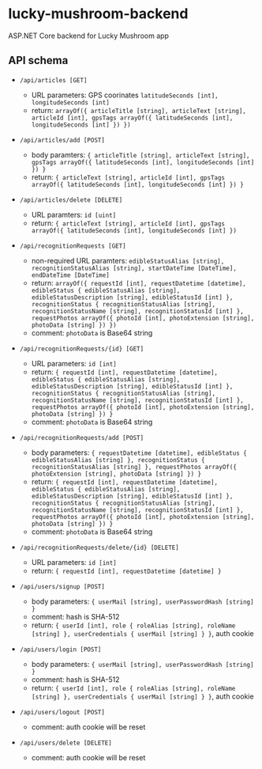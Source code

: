 # lucky-mushroom-backend
ASP.NET Core backend for Lucky Mushroom app

## API schema

- ```/api/articles [GET]```
    - URL parameters: GPS coorinates ```latitudeSeconds [int], longitudeSeconds [int]```
    - return: ```arrayOf({ articleTitle [string], articleText [string], articleId [int], gpsTags arrayOf({ latitudeSeconds [int], longitudeSeconds [int] }) })```
- ```/api/articles/add [POST]```
    - body paramters: ```{ articleTitle [string], articleText [string], gpsTags arrayOf({ latitudeSeconds [int], longitudeSeconds [int] }) }```
    - return: ```{ articleText [string], articleId [int], gpsTags arrayOf({ latitudeSeconds [int], longitudeSeconds [int] }) }```
- ```/api/articles/delete [DELETE]```
    - URL paramters: ```id [uint]```
    - return: ```{ articleText [string], articleId [int], gpsTags arrayOf({ latitudeSeconds [int], longitudeSeconds [int] })```

- ```/api/recognitionRequests [GET]```
    - non-required URL paramters: ```edibleStatusAlias [string], recognitionStatusAlias [string], startDateTime [DateTime], endDateTime [DateTime]```
    - return: ```arrayOf({ requestId [int], requestDatetime [datetime], edibleStatus { edibleStatusAlias [string], edibleStatusDescription [string], edibleStatusId [int] }, recognitionStatus { recognitionStatusAlias [string], recognitionStatusName [string], recognitionStatusId [int] }, requestPhotos arrayOf({ photoId [int], photoExtension [string], photoData [string] }) })```
    - comment: ```photoData``` is Base64 string
- ```/api/recognitionRequests/{id} [GET]```
    - URL parameters: ```id [int]```
    - return: ```{ requestId [int], requestDatetime [datetime], edibleStatus { edibleStatusAlias [string], edibleStatusDescription [string], edibleStatusId [int] }, recognitionStatus { recognitionStatusAlias [string], recognitionStatusName [string], recognitionStatusId [int] }, requestPhotos arrayOf({ photoId [int], photoExtension [string], photoData [string] }) }```
    - comment: ```photoData``` is Base64 string
- ```/api/recognitionRequests/add [POST]```
    - body parameters: ```{ requestDatetime [datetime], edibleStatus { edibleStatusAlias [string] }, recognitionStatus { recognitionStatusAlias [string] }, requestPhotos arrayOf({ photoExtension [string], photoData [string] }) }```
    - return: ```{ requestId [int], requestDatetime [datetime], edibleStatus { edibleStatusAlias [string], edibleStatusDescription [string], edibleStatusId [int] }, recognitionStatus { recognitionStatusAlias [string], recognitionStatusName [string], recognitionStatusId [int] }, requestPhotos arrayOf({ photoId [int], photoExtension [string], photoData [string] }) }```
    - comment: ```photoData``` is Base64 string
- ```/api/recognitionRequests/delete/{id} [DELETE]```
    - URL parameters: ```id [int]```
    - return: ```{ requestId [int], requestDatetime [datetime] }```

- ```/api/users/signup [POST]```
    - body parameters: ```{ userMail [string], userPasswordHash [string] }```
    - comment: hash is SHA-512
    - return: ```{ userId [int], role { roleAlias [string], roleName [string] }, userCredentials { userMail [string] } }```, auth cookie
- ```/api/users/login [POST]```
    - body parameters: ```{ userMail [string], userPasswordHash [string] }```
    - comment: hash is SHA-512
    - return: ```{ userId [int], role { roleAlias [string], roleName [string] }, userCredentials { userMail [string] } }```, auth cookie
- ```/api/users/logout [POST]```
    - comment: auth cookie will be reset
- ```/api/users/delete [DELETE]```
    - comment: auth cookie will be reset
